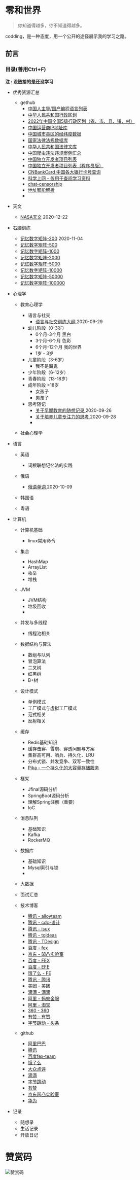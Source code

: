 # 零和世界

> 你知道得越多，你不知道得越多。

codding，是一种态度，用一个公开的途径展示我的学习之路。

## 前言

### 目录(善用Ctrl+F)
**注 : 没链接的是还没学习**

  - 优秀资源汇总
    - gethub
      - [中国人主导/国产编程语言列表](/doc/中国人主导-国产编程语言列表.md)
      - [中华人民共和国行政区划](https://github.com/modood/Administrative-divisions-of-China)
      - [2022年中国全国5级行政区划（省、市、县、镇、村）](https://github.com/adyliu/china_area)
      - [中国运营商IP地址库](https://github.com/gaoyifan/china-operator-ip)
      - [中国城市县区的经纬度数据](https://github.com/88250/city-geo)
      - [国家法律法规数据库](https://github.com/risshun/Chinese_Laws)
      - [中华人民共和国法律文库](https://github.com/ImCa0/just-laws)
      - [中国爬虫违法违规案例汇总](https://github.com/HiddenStrawberry/Crawler_Illegal_Cases_In_China)
      - [中国独立开发者项目列表](https://github.com/1c7/chinese-independent-developer)
      - [中国独立开发者项目列表（程序员版）](https://github.com/1c7/chinese-independent-developer/blob/master/README-Programmer-Edition.md)
      - [CNBankCard 中国各大银行卡号查询](https://github.com/digglife/cnbankcard)
      - [科学上网 - 仅用于查阅学习资料](https://github.com/vpnforchina/vpnforchina.github.io)
      - [chat-censorship](https://github.com/citizenlab/chat-censorship)
      - [地址智能解析](https://github.com/ldwonday/zh-address-parse)
      - 
  - 天文
    - [NASA天文](https://www.google.com/sky/) 2020-12-22

  - 右脑训练
    - [记忆数字矩阵-200](http://api.yiung.com/api/memory/getDigitalMatrix?rowsNumber=20&columnsNumber=10) 2020-11-04
    - [记忆数字矩阵-500](http://api.yiung.com/api/memory/getDigitalMatrix?rowsNumber=20&columnsNumber=25) 
    - [记忆数字矩阵-1000](http://api.yiung.com/api/memory/getDigitalMatrix?rowsNumber=20&columnsNumber=50)
    - [记忆数字矩阵-2000](http://api.yiung.com/api/memory/getDigitalMatrix?rowsNumber=20&columnsNumber=100)
    - [记忆数字矩阵-5000](http://api.yiung.com/api/memory/getDigitalMatrix?rowsNumber=20&columnsNumber=250)
    - [记忆数字矩阵-10000](http://api.yiung.com/api/memory/getDigitalMatrix?rowsNumber=20&columnsNumber=500)
    - [记忆数字矩阵-50000](http://api.yiung.com/api/memory/getDigitalMatrix?rowsNumber=20&columnsNumber=2500)
    - [记忆数字矩阵-100000](http://api.yiung.com/api/memory/getDigitalMatrix?rowsNumber=20&columnsNumber=5000)
    
- 心理学

  - 教育心理学
    - 语言与社交
      - [ 语言与社交训练大纲 ](/doc/语言与社交训练大纲.md) 2020-09-29
    - 幼儿阶段（0-3岁）
      - 0个月-3个月 黑白
      - 3个月-6个月 色彩
      - 6个月-12个月 我的世界
      - 1岁 - 3岁 
    - 儿童阶段（3-6岁）
      - 我不是魔鬼
    - 少年阶段（6-12岁）
    - 青春阶段（13-18岁）
    - 成年阶段 >18岁
      - 女孩子
      - 男孩子
    - 思考随记
      - [ 关于早期教育的随想记录 ](/doc/关于早期教育的随想记录.md) 2020-09-26
      - [ 关于培养儿童专注力的思考 ](/doc/关于培养儿童专注力的思考.md) 2020-09-28
      - 
    
  - 社会心理学
  
- 语言

  - 英语
    - 词根联想记忆法的实践
  
  - 俄语
    - [ 俄语单词 ](/doc/俄语单词.md) 2020-10-09
  
  - 韩国语
  
  - 粤语
  


- 计算机

  - 计算机基础

    - linux常用命令
    
  - 集合
    - HashMap
    - ArrayList
    - 枚举
    - 堆栈
    
  - JVM
    - JVM结构
    - 垃圾回收
    -
    
  - 并发与多线程
    - 线程池相关
    
  - 数据结构与算法
    - 数组与队列
    - 冒泡算法
    - 二叉树
    - 红黑树
    - B+树
    
  - 设计模式
    - 单例模式
    - 工厂模式与虚拟工厂模式
    - 范式相关
    - 反射相关
  
  - 缓存
    - Redis基础知识
    - 缓存击穿、雪崩、穿透问题与方案
    - 集群高可用、哨兵、持久化、LRU
    - 分布式锁、并发竞争、双写一致性
    - [Pika - 一个持久化的大容量存储服务](https://github.com/OpenAtomFoundation/pika)
  
  - 框架
    - Jfinal源码分析
    - SpringBoot源码分析
    - 理解Spring注解（重要）
    - IoC
  
  - 消息队列
    - 基础知识
    - Kafka
    - RockerMQ
  
  - 数据库
    - 基础知识
    - Mysql索引与锁
    - 
  
  - 大数据
  
  - 面试汇总
  
  - 技术博客
    - [腾讯 - alloyteam](http://www.alloyteam.com)
    - [腾讯 - cdc-设计](https://cdc.tencent.com)
    - [腾讯 - isux](https://isux.tencent.com)
    - [腾讯 - tgideas](https://tgideas.qq.com)
    - [腾讯 - TDesign](https://tdesign.tencent.com)
    - [百度 - fex](http://fex.baidu.com)
    - [京东 - 凹凸实验室](https://aotu.io)
    - [百度 - FEX](http://fex.baidu.com)
    - [百度 - EFE](http://efe.baidu.com)
    - [饿了么 - FE](https://fe.ele.me)
    - [腾讯 - 腾讯](http://www.alloyteam.com)
    - [美团 - 美团](https://tech.meituan.com)
    - [滴滴 - 滴滴](https://didi.github.io)
    - [阿里 - 蚂蚁金服](https://ant.design)
    - [阿里 - 淘宝](http://taobaofed.org)
    - [360 - 360](https://75team.com)
    - [有赞 - 有赞](https://tech.youzan.com)
    - [字节跳动 - 头条](https://tech.youzan.com)
  - github
    - [阿里巴巴](https://github.com/alibaba)
    - [腾讯](https://github.com/AlloyTeam)
    - [百度fex-team](https://github.com/fex-team)
    - [饿了么](https://github.com/eleme)
    - [大众点评](https://github.com/dianping)
    - [滴滴](https://github.com/didi)
    - [字节跳动](https://github.com/bytedance)
    - [有赞](https://github.com/youzan)
    - [京东凹凸实验室](https://github.com/o2team)
    - [华为](https://github.com/topics/huawei)
    
- 记录
  - 随想录
  - 生活记录
  - 开放日记
    
    
# 赞赏码
![赞赏码](/images/赞赏码.jpg)
